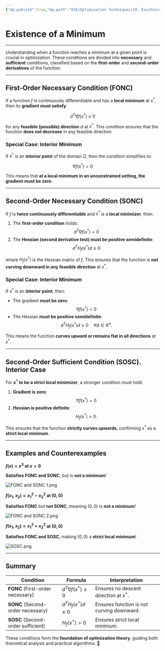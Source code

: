 ```yaml
---
{"dg-publish":true,"dg-path":"KSE/Optimization Techniques/10. Existence of a Minimum.md","permalink":"/kse/optimization-techniques/10-existence-of-a-minimum/","tags":["kse","math/calculus"],"created":"2025-03-09T20:51:52.981+02:00","updated":"2025-03-09T21:32:39.263+02:00"}
---
```



# Existence of a Minimum

---

Understanding when a function reaches a minimum at a given point is crucial in optimization. These conditions are divided into **necessary** and **sufficient** conditions, classified based on the **first-order** and **second-order derivatives** of the function.

---

## First-Order Necessary Condition (FONC)

If a function $f$ is continuously differentiable and has a **local minimum** at $x^*$, then its **gradient must satisfy**:

$$
d^T \nabla f(x^*) \geq 0
$$

for any **feasible (possible) direction** $d$ at $x^*$. This condition ensures that the function <strong><span style="color: var(--color-pink);">does not decrease</span></strong> in any feasible direction.

### Special Case: Interior Minimum

If $x^*$ is an **interior point** of the domain $\Omega$, then the condition simplifies to:

$$
\nabla f(x^*) = 0
$$

This means that **at a local minimum in an unconstrained setting, the gradient must be zero**.

---

## Second-Order Necessary Condition (SONC)

If $f$ is **twice continuously differentiable** and $x^*$ is a **local minimizer**, then:

1. The **first-order condition** holds:
   $$
   d^T \nabla f(x^*) = 0
   $$
2. The **Hessian (second derivative test) must be positive semidefinite**:
   $$
   d^T H_f(x^*) d \geq 0
   $$

where $H_f(x^*)$ is the Hessian matrix of $f$. This ensures that the function is **not curving downward in any feasible direction** at $x^*$.

### Special Case: Interior Minimum

If $x^*$ is an **interior point**, then:

- The gradient **must be zero**:
  $$
  \nabla f(x^*) = 0
  $$
- The Hessian **must be positive semidefinite**:
  $$
  d^T H_f(x^*) d \geq 0 \quad \forall d \in \mathbb{R}^n.
  $$

This means the function **curves upward or remains flat in all directions** at $x^*$.

---

## Second-Order Sufficient Condition (SOSC). Interior Case

For **$x^*$ to be a strict local minimizer**, a stronger condition must hold:

1. **Gradient is zero**:
   $$
   \nabla f(x^*) = 0
   $$
2. **Hessian is positive definite**:
   $$
   H_f(x^*) > 0.
   $$

This ensures that the function **strictly curves upwards**, confirming $x^*$ as a **strict local minimum**.

---

## Examples and Counterexamples

**$f(x) = x^3$ at $x = 0$**

<strong><span style="color: var(--color-green);">Satisfies FONC and SONC</span></strong>, but is <strong><span style="color: var(--color-red);">not a minimum</span></strong>!

![FONC and SONC 1.png](/img/user/assets/FONC%20and%20SONC%201.png)

**$f(x_1, x_2) = x_1^2 - x_2^2$ at $(0,0)$**

<strong><span style="color: var(--color-green);">Satisfies FONC</span></strong> but <strong><span style="color: var(--color-orange);">not SONC</span></strong>, meaning $(0,0)$ is <strong><span style="color: var(--color-red);">not a minimum</span></strong>!

![FONC and SONC 2.png](/img/user/assets/FONC%20and%20SONC%202.png)

**$f(x_1, x_2) = x_1^2 + x_2^2$ at $(0,0)$**

<strong><span style="color: var(--color-green);">Satisfies FONC and SOSC</span></strong>, making $(0,0)$ a <strong><span style="color: var(--color-aqua);">strict local minimum</span></strong>!

![SOSC.png](/img/user/assets/SOSC.png)

---

## Summary

| Condition                          | Formula                    | Interpretation                            |
| ---------------------------------- | -------------------------- | ----------------------------------------- |
| **FONC** (First-order necessary)   | $d^T \nabla f(x^*) \geq 0$ | Ensures no descent direction at $x^*$.    |
| **SONC** (Second-order necessary)  | $d^T H_f(x^*) d \geq 0$    | Ensures function is not curving downward. |
| **SOSC** (Second-order sufficient) | $H_f(x^*) > 0$             | Ensures strict local minimum.             |

These conditions form the **foundation of optimization theory**, guiding both theoretical analysis and practical algorithms. 🚀
